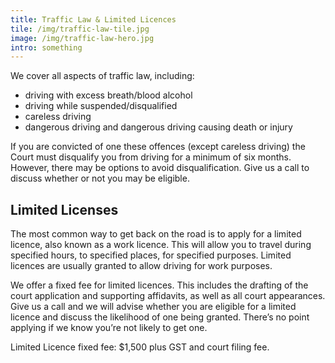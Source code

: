```yaml
---
title: Traffic Law & Limited Licences
tile: /img/traffic-law-tile.jpg
image: /img/traffic-law-hero.jpg
intro: something
---
```

We cover all aspects of traffic law, including:

* driving with excess breath/blood alcohol
* driving while suspended/disqualified
* careless driving
* dangerous driving and dangerous driving causing death or injury

If you are convicted of one these offences (except careless driving) the Court must disqualify you from driving for a minimum of six months. However, there may be options to avoid disqualification. Give us a call to discuss whether or not you may be eligible.

## Limited Licenses

The most common way to get back on the road is to apply for a limited licence, also known as a work licence. This will allow you to travel during specified hours, to specified places, for specified purposes. Limited licences are usually granted to allow driving for work purposes.

We offer a fixed fee for limited licences. This includes the drafting of the court application and supporting affidavits, as well as all court appearances. Give us a call and we will advise whether you are eligible for a limited licence and discuss the likelihood of one being granted. There’s no point applying if we know you’re not likely to get one.

Limited Licence fixed fee: $1,500 plus GST and court filing fee.
